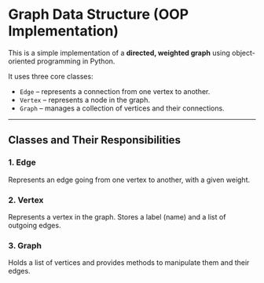 # Graph Data Structure (OOP Implementation)

This is a simple implementation of a **directed, weighted graph** using object-oriented programming in Python.

It uses three core classes:
- `Edge` – represents a connection from one vertex to another.
- `Vertex` – represents a node in the graph.
- `Graph` – manages a collection of vertices and their connections.

---

##  Classes and Their Responsibilities

### 1. Edge
Represents an edge going from one vertex to another, with a given weight.

### 2.  Vertex
Represents a vertex in the graph. Stores a label (name) and a list of outgoing edges.

### 3.  Graph
Holds a list of vertices and provides methods to manipulate them and their edges.
